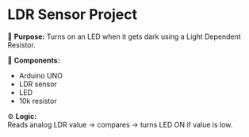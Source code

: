 # LDR Sensor Project

📌 **Purpose:** 
Turns on an LED when it gets dark using a Light Dependent Resistor.

🔧 **Components:**
- Arduino UNO  
- LDR sensor  
- LED  
- 10k resistor

⚙️ **Logic:**  
Reads analog LDR value → compares → turns LED ON if value is low.

